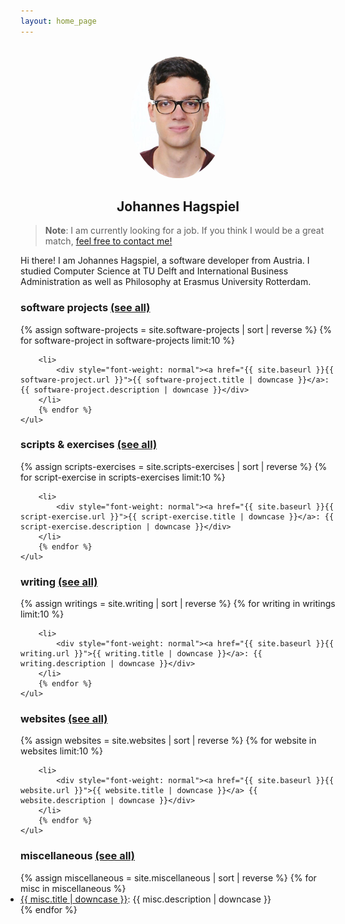 ```yaml
---
layout: home_page
---
```


<center>
<br/>
<img width="30%" src="/assets/img/profile.jpg" style="border-radius: 50%;">
<h2>Johannes Hagspiel</h2>
</center>

> **Note**: I am currently looking for a job. If you think I would be a great match, [feel free to contact me!](/contact)

Hi there! I am Johannes Hagspiel, a software developer from Austria. I studied Computer Science at TU Delft and International Business Administration as well as Philosophy at Erasmus University Rotterdam. 

### software projects [(see all)](/software-projects)

<div class="posts" id="Blog">
    <ul style="padding-left: 0em">
        {% assign software-projects = site.software-projects | sort | reverse %}
        {% for software-project in software-projects limit:10 %}

        <li>
            <div style="font-weight: normal"><a href="{{ site.baseurl }}{{ software-project.url }}">{{ software-project.title | downcase }}</a>: {{ software-project.description | downcase }}</div>
        </li>
        {% endfor %}
    </ul>

</div>

### scripts & exercises [(see all)](/scripts-exercises)

<div class="posts" id="Blog">
    <ul style="padding-left: 0em">
        {% assign scripts-exercises = site.scripts-exercises | sort | reverse %}
        {% for script-exercise in scripts-exercises limit:10 %}

        <li>
            <div style="font-weight: normal"><a href="{{ site.baseurl }}{{ script-exercise.url }}">{{ script-exercise.title | downcase }}</a>: {{ script-exercise.description | downcase }}</div>
        </li>
        {% endfor %}
    </ul>

</div>

### writing [(see all)](/writing)

<div class="posts" id="Blog">
    <ul style="padding-left: 0em">
        {% assign writings = site.writing | sort | reverse %}
        {% for writing in writings limit:10 %}

        <li>
            <div style="font-weight: normal"><a href="{{ site.baseurl }}{{ writing.url }}">{{ writing.title | downcase }}</a>: {{ writing.description | downcase }}</div>
        </li>
        {% endfor %}
    </ul>
</div>

### websites [(see all)](/websites)

<div class="posts" id="Blog">
    <ul style="padding-left: 0em">
        {% assign websites = site.websites | sort | reverse %}
        {% for website in websites limit:10 %}

        <li>
            <div style="font-weight: normal"><a href="{{ site.baseurl }}{{ website.url }}">{{ website.title | downcase }}</a> {{ website.description | downcase }}</div>
        </li>
        {% endfor %}
    </ul>
</div>

### miscellaneous [(see all)](/miscellaneous)

<div class="posts" id="Blog">
    <ul style="padding-left: 0em">
        {% assign miscellaneous = site.miscellaneous | sort | reverse %}
        {% for misc in miscellaneous %}
        <li>
            <div style="font-weight: normal"><a href="{{ site.baseurl }}{{ misc.url }}">{{ misc.title | downcase }}</a>: {{ misc.description | downcase }}</div>
        </li>
        {% endfor %}
    </ul>
</div>
